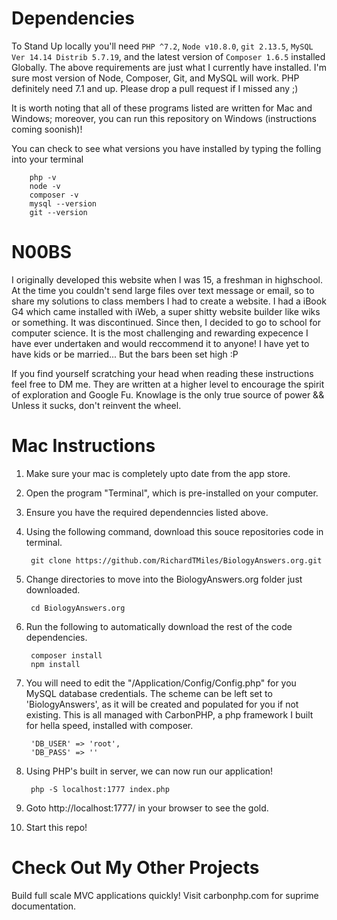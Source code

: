 # Dependencies

To Stand Up locally you'll need `PHP ^7.2`, `Node v10.8.0`, `git 2.13.5`, `MySQL Ver 14.14 Distrib 5.7.19`, and the latest version of `Composer 1.6.5` installed Globally. The above requirements are just what I currently have installed. I'm sure most version of Node, Composer, Git, and MySQL will work. PHP definitely need 7.1 and up. Please drop a pull request if I missed any ;)

It is worth noting that all of these programs listed are written for Mac and Windows; moreover, you can run this repository on Windows (instructions coming soonish)! 

You can check to see what versions you have installed by typing the folling into your terminal 

        php -v
        node -v
        composer -v
        mysql --version
        git --version

# N00BS

I originally developed this website when I was 15, a freshman in highschool. At the time you couldn't send large files over text message or email, so to share my solutions to class members I had to create a website. I had a iBook G4 which came installed with iWeb, a super shitty website builder like wiks or something. It was discontinued. Since then, I decided to go to school for computer science. It is the most challenging and rewarding expecence I have ever undertaken and would reccommend it to anyone! I have yet to have kids or be married... But the bars been set high :P

If you find yourself scratching your head when reading these instructions feel free to DM me. They are written at a higher level to encourage the spirit of exploration and Google Fu. Knowlage is the only true source of power && Unless it sucks, don't reinvent the wheel. 

# Mac Instructions

1) Make sure your mac is completely upto date from the app store.

2) Open the program "Terminal", which is pre-installed on your computer.

3) Ensure you have the required dependenncies listed above.

4) Using the following command, download this souce repositories code in terminal.

        git clone https://github.com/RichardTMiles/BiologyAnswers.org.git

5) Change directories to move into the BiologyAnswers.org folder just downloaded.
        
        cd BiologyAnswers.org

6) Run the following to automatically download the rest of the code dependencies. 
        
        composer install
        npm install

7) You will need to edit the "/Application/Config/Config.php" for you MySQL database credentials. The scheme can be left set to 'BiologyAnswers', as it will be created and populated for you if not existing. This is all managed with CarbonPHP, a php framework I built for hella speed, installed with composer. 
        
        'DB_USER' => 'root',                
        'DB_PASS' => ''
      
8) Using PHP's built in server, we can now run our application!

        php -S localhost:1777 index.php

9) Goto http://localhost:1777/ in your browser to see the gold.

10) Start this repo!


# Check Out My Other Projects 

Build full scale MVC applications quickly!
Visit carbonphp.com for suprime documentation.
